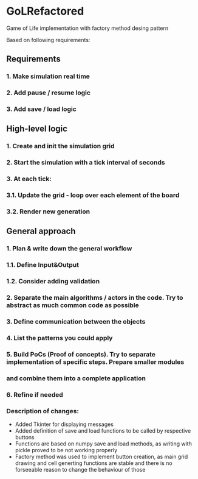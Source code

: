 # GoLRefactored
Game of Life implementation with factory method desing pattern


Based on following requirements:

## Requirements
### 1. Make simulation real time
### 2. Add pause / resume logic
### 3. Add save / load logic

## High-level logic
### 1. Create and init the simulation grid
### 2. Start the simulation with a tick interval of <n> seconds
### 3. At each tick:
###   3.1. Update the grid - loop over each element of the board
###   3.2. Render new generation

## General approach
### 1. Plan & write down the general workflow
###  1.1. Define Input&Output 
###  1.2. Consider adding validation
### 2. Separate the main algorithms / actors in the code. Try to abstract as much common code as possible
### 3. Define communication between the objects
### 4. List the patterns you could apply
### 5. Build PoCs (Proof of concepts). Try to separate implementation of specific steps. Prepare smaller modules
###    and combine them into a complete application
### 6. Refine if needed


### Description of changes:
- Added Tkinter for displaying messages
- Added definition of save and load functions to be called by respective buttons
- Functions are based on numpy save and load methods, as writing with pickle proved to be not working properly
- Factory method was used to implement button creation, as main grid drawing and
	cell generting functions are stable and there is no forseeable reason to change the behaviour of those


